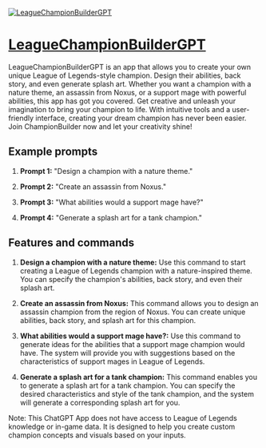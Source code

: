 [![LeagueChampionBuilderGPT](https://files.oaiusercontent.com/file-Y0N1AvAyUVNTWMLyLUrAgByd?se=2123-10-19T03%3A22%3A32Z&sp=r&sv=2021-08-06&sr=b&rscc=max-age%3D31536000%2C%20immutable&rscd=attachment%3B%20filename%3D1e17ce59-6797-46a4-bf14-175f702fe346.png&sig=7um2gqljVUxDB9oLDgCp3qm8ef6LFsO3D2jC3sDz8OQ%3D)](https://chat.openai.com/g/g-3CURsOhEw-leaguechampionbuildergpt)

# [LeagueChampionBuilderGPT](https://chat.openai.com/g/g-3CURsOhEw-leaguechampionbuildergpt)

LeagueChampionBuilderGPT is an app that allows you to create your own unique League of Legends-style champion. Design their abilities, back story, and even generate splash art. Whether you want a champion with a nature theme, an assassin from Noxus, or a support mage with powerful abilities, this app has got you covered. Get creative and unleash your imagination to bring your champion to life. With intuitive tools and a user-friendly interface, creating your dream champion has never been easier. Join ChampionBuilder now and let your creativity shine!

## Example prompts

1. **Prompt 1:** "Design a champion with a nature theme."

2. **Prompt 2:** "Create an assassin from Noxus."

3. **Prompt 3:** "What abilities would a support mage have?"

4. **Prompt 4:** "Generate a splash art for a tank champion."

## Features and commands

1. **Design a champion with a nature theme:** Use this command to start creating a League of Legends champion with a nature-inspired theme. You can specify the champion's abilities, back story, and even their splash art.

2. **Create an assassin from Noxus:** This command allows you to design an assassin champion from the region of Noxus. You can create unique abilities, back story, and splash art for this champion.

3. **What abilities would a support mage have?:** Use this command to generate ideas for the abilities that a support mage champion would have. The system will provide you with suggestions based on the characteristics of support mages in League of Legends.

4. **Generate a splash art for a tank champion:** This command enables you to generate a splash art for a tank champion. You can specify the desired characteristics and style of the tank champion, and the system will generate a corresponding splash art for you.

Note: This ChatGPT App does not have access to League of Legends knowledge or in-game data. It is designed to help you create custom champion concepts and visuals based on your inputs.